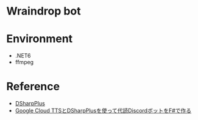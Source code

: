 # Wraindrop bot

# Environment
* .NET6
* ffmpeg

# Reference
* [DSharpPlus](https://dsharpplus.github.io/)
* [Google Cloud TTSとDSharpPlusを使って代読DiscordボットをF#で作る](https://anqou.net/teqblog/2020/12/make-tts-discord-bot-in-fstar-using-google-cloud-tts-and-dsharp-plus/)
